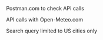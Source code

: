 Postman.com to check API calls﻿

API calls with Open-Meteo.com

Search query limited to US cities only

